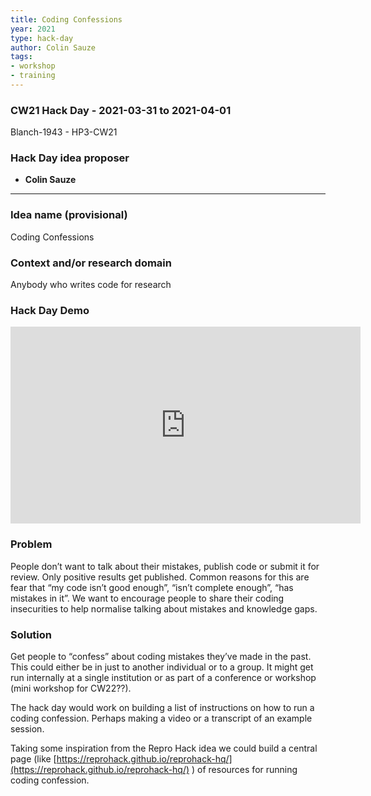 ```yaml
---
title: Coding Confessions
year: 2021
type: hack-day
author: Colin Sauze
tags:
- workshop
- training
---
```


### CW21 Hack Day - 2021-03-31 to 2021-04-01

Blanch-1943 - HP3-CW21

### **Hack Day idea proposer**

* **Colin Sauze**

---


### **Idea name (provisional)**

Coding Confessions

### **Context and/or research domain**

Anybody who writes code for research

### **Hack Day Demo**

<iframe width="560" height="315" src="https://www.youtube.com/embed/oovijJUIKYI" title="YouTube video player" frameborder="0" allow="accelerometer; autoplay; clipboard-write; encrypted-media; gyroscope; picture-in-picture; web-share" allowfullscreen></iframe>


### **Problem**

People don’t want to talk about their mistakes, publish code or submit it for review. Only positive results get published. Common reasons for this are fear that “my code isn’t good enough”, “isn’t complete enough”, “has mistakes in it”. We want to encourage people to share their coding insecurities to help normalise talking about mistakes and knowledge gaps. 


### **Solution**

Get people to “confess” about coding mistakes they’ve made in the past. This could either be in just to another individual or to a group. It might get run internally at a single institution or as part of a conference or workshop (mini workshop for CW22??).

The hack day would work on building a list of instructions on how to run a coding confession. Perhaps making a video or a transcript of an example session. 

Taking some inspiration from the Repro Hack idea we could build a central page (like [https://reprohack.github.io/reprohack-hq/](https://reprohack.github.io/reprohack-hq/) ) of resources for running coding confession.

